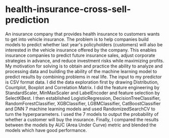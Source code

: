 # health-insurance-cross-sell-prediction
An insurance company that provides health insurance to customers wants to get into vehicle insurance. The problem is to help companies build models to predict whether last year's policyholders (customers) will also be interested in the vehicle insurance offered by the company. This enables insurance companies to predict future insurance sales, adjust corporate strategies in advance, and reduce investment risks while maximizing profits. My motivation for solving is to obtain and practice the ability to analyze and processing data and building the ability of the machine learning model to predict results by combining problems in real life.
The input to my predictor is CSV format data. I did the data exploration first by drawing Distribution, Countplot, Boxplot and Correlation Matrix. I did the feature engineering by StandardScaler, MinMaxScaler and LabelEncoder and feature selection by SelectKBest. I then established LogisticRegression, DecisionTreeClassifier, RandomForestClassifier, XGBClassifier, LGBMClassifier, CatBoostClassifier and DNN 7 machine learning models and used RandomizedSearchCV to turn the hyperparameters. I used the 7 models to output the probability of whether a customer will buy the insurance. Finally, I compared the results between the models by AUC (Area Under Curve) metric and blended the models which have good performance.
